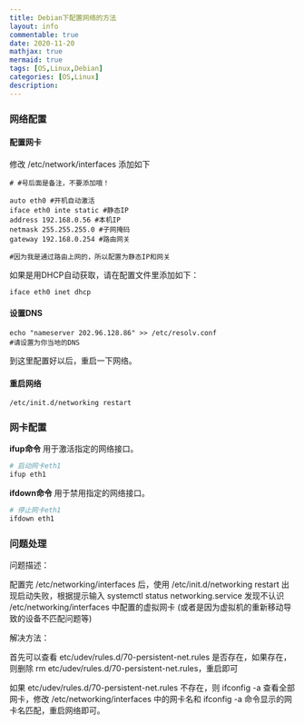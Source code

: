 ```yaml
---
title: Debian下配置网络的方法
layout: info
commentable: true
date: 2020-11-20
mathjax: true
mermaid: true
tags: [OS,Linux,Debian]
categories: [OS,Linux]
description: 
---
```


### 网络配置

#### 配置网卡

修改 /etc/network/interfaces 添加如下

```
# #号后面是备注，不要添加哦！
 
auto eth0 #开机自动激活
iface eth0 inte static #静态IP
address 192.168.0.56 #本机IP
netmask 255.255.255.0 #子网掩码
gateway 192.168.0.254 #路由网关
 
#因为我是通过路由上网的，所以配置为静态IP和网关
```

如果是用DHCP自动获取，请在配置文件里添加如下：

```
iface eth0 inet dhcp
```

#### 设置DNS

```
echo "nameserver 202.96.128.86" >> /etc/resolv.conf
#请设置为你当地的DNS
```

到这里配置好以后，重启一下网络。

#### 重启网络

```
/etc/init.d/networking restart
```

### 网卡配置

**ifup命令** 用于激活指定的网络接口。

```bash
# 启动网卡eth1
ifup eth1
```

**ifdown命令** 用于禁用指定的网络接口。

```bash
# 停止网卡eth1
ifdown eth1
```

### 问题处理

问题描述：

配置完 /etc/networking/interfaces 后，使用 /etc/init.d/networking restart 出现启动失败，根据提示输入 systemctl status networking.service 发现不认识 /etc/networking/interfaces 中配置的虚拟网卡 (或者是因为虚拟机的重新移动导致的设备不匹配问题等)

解决方法：

首先可以查看 etc/udev/rules.d/70-persistent-net.rules 是否存在，如果存在，则删除 rm etc/udev/rules.d/70-persistent-net.rules，重启即可

如果 etc/udev/rules.d/70-persistent-net.rules 不存在，则 ifconfig -a 查看全部网卡，修改 /etc/networking/interfaces 中的网卡名和 ifconfig -a 命令显示的网卡名匹配，重启网络即可。